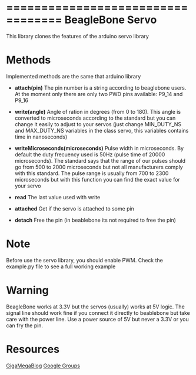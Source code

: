 ==================================
BeagleBone Servo
==================================

This library clones the features of the arduino servo library

Methods
=========
Implemented methods are the same that arduino library

* **attach(pin)**
  The pin number is a string according to beaglebone users. At the moment only there are only two PWD pins available: P9_14 and P9_16

* **write(angle)**
  Angle of ration in degrees (from 0 to 180). This angle is converted to microseconds according to the standard but you can change it easily to
  adjust to your servos (just change MIN_DUTY_NS and MAX_DUTY_NS variables in the class servo, this variables contains time in nanoseconds)

* **writeMicroseconds(microseconds)**
  Pulse width in microseconds. By default the duty frecuency used is 50Hz (pulse time of 20000 microseconds). The standard says that the range
  of our pulses should go from 500 to 2000 microseconds but not all manufacturers comply with this standard. The pulse range is usually from 700 to 2300 microseconds
  but with this function you can find the exact value for your servo

* **read**
  The last value used with write

* **attached**
  Get if the servo is attached to some pin

* **detach**
  Free the pin (in beablebone its not required to free the pin)
  

Note
===========
Before use the servo library, you should enable PWM. Check the example.py file to see a full working example

Warning
===========
BeagleBone works at 3.3V but the servos (usually) works at 5V logic. The signal line should work fine if you connect it directly to beablebone but take care with the
power line. Use a power source of 5V but never a 3.3V or you can fry the pin.

Resources
=========
[GigaMegaBlog](http://www.gigamegablog.com/2012/03/16/beaglebone-coding-101-buttons-and-pwm/)
[Google Groups](https://groups.google.com/d/msg/beagleboard/alKf67dwMHI/b9W2igN6Lr4J)
